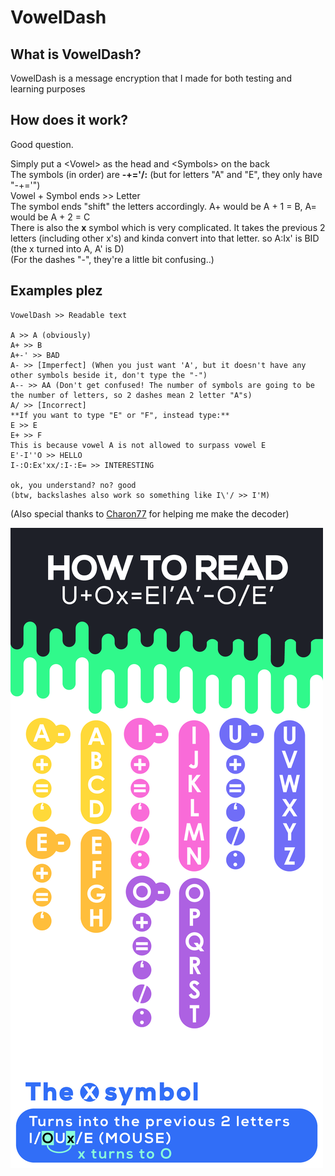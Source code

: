 # VowelDash

## What is VowelDash?
VowelDash is a message encryption that I made for both testing and learning purposes

## How does it work?
Good question.

Simply put a \<Vowel\> as the head and \<Symbols\> on the back 
<br>
The symbols (in order) are **-+='/:** (but for letters "A" and "E", they only have "-+='")
<br>
Vowel + Symbol ends >> Letter
<br>
The symbol ends "shift" the letters accordingly. A+ would be A + 1 = B, A= would be A + 2 = C
<br>
There is also the **x** symbol which is very complicated. It takes the previous 2 letters (including other x's) and kinda convert into that letter. so A:Ix' is BID (the x turned into A, A' is D)
<br>
(For the dashes "-", they're a little bit confusing..)

## Examples plez
```
VowelDash >> Readable text

A >> A (obviously)
A+ >> B
A+-' >> BAD
A- >> [Imperfect] (When you just want 'A', but it doesn't have any other symbols beside it, don't type the "-")
A-- >> AA (Don't get confused! The number of symbols are going to be the number of letters, so 2 dashes mean 2 letter "A"s)
A/ >> [Incorrect]
**If you want to type "E" or "F", instead type:**
E >> E
E+ >> F
This is because vowel A is not allowed to surpass vowel E
E'-I''O >> HELLO
I-:O:Ex'xx/:I-:E= >> INTERESTING

ok, you understand? no? good
(btw, backslashes also work so something like I\'/ >> I'M)
```
(Also special thanks to [Charon77](https://github.com/Charon77) for helping me make the decoder)

![vdAlphabet](voweldash.png)
